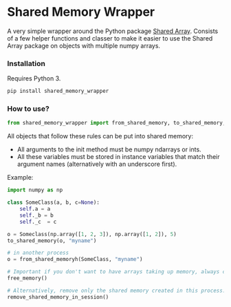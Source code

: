 # Shared Memory Wrapper

A very simple wrapper around the Python package [Shared Array](https://pypi.org/project/SharedArray/). Consists of a few helper functions and classer to make it easier to use the Shared Array package on objects with multiple numpy arrays.

### Installation
Requires Python 3.
``` bash
pip install shared_memory_wrapper
```

### How to use?
```python
from shared_memory_wrapper import from_shared_memory, to_shared_memory, free_memory, remove_shared_memory_in_session
```

All objects that follow these rules can be put into shared memory:
* All arguments to the init method must be numpy ndarrays or ints.
* All these variables must be stored in instance variables that match their argument names (alternatively with an underscore first).

Example:
```python
import numpy as np

class SomeClass(a, b, c=None):
    self.a = a
    self._b = b
    self._c  = c

o = Someclass(np.array([1, 2, 3]), np.array([1, 2]), 5)
to_shared_memory(o, "myname")

# in another process
o = from_shared_memoryh(SomeClass, "myname")

# Important if you don't want to have arrays taking up memory, always call after finishing:
free_memory()

# Alternatively, remove only the shared memory created in this process:
remove_shared_memory_in_session()
```

